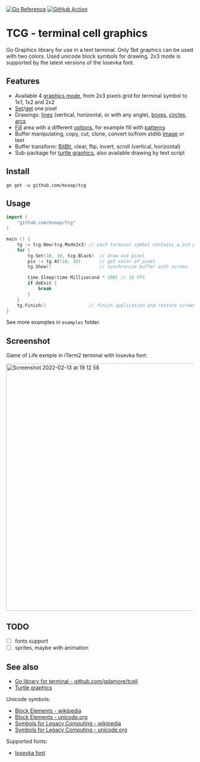 [![Go Reference](https://pkg.go.dev/badge/github.com/msoap/tcg.svg)](https://pkg.go.dev/github.com/msoap/tcg)
[![GitHub Action](https://github.com/msoap/tcg/actions/workflows/go.yml/badge.svg)](https://github.com/msoap/tcg/actions/workflows/go.yml)

# TCG - terminal cell graphics

Go Graphics library for use in a text terminal. Only 1bit graphics can be used with two colors. Used unicode block symbols for drawing. 2x3 mode is supported by the latest versions of the Iosevka font.

## Features

  * Available 4 [graphics mode](https://pkg.go.dev/github.com/msoap/tcg#PixelsInChar), from 2x3 pixels grid for terminal symbol to 1x1, 1x2 and 2x2
  * [Set](https://pkg.go.dev/github.com/msoap/tcg#Buffer.Set)/[get](https://pkg.go.dev/github.com/msoap/tcg#Buffer.At) one pixel
  * Drawings: [lines](https://pkg.go.dev/github.com/msoap/tcg#Buffer.Line) (vertical, horizontal, or with any angle), [boxes](https://pkg.go.dev/github.com/msoap/tcg#Buffer.Rect), [circles](https://pkg.go.dev/github.com/msoap/tcg#Buffer.Circle), [arcs](https://pkg.go.dev/github.com/msoap/tcg#Buffer.Arc)
  * [Fill](https://pkg.go.dev/github.com/msoap/tcg#Buffer.Fill) area with a different [options](https://pkg.go.dev/github.com/msoap/tcg#FillOpt), for example fill with [patterns](https://pkg.go.dev/github.com/msoap/tcg#WithPattern)
  * Buffer manipulating, copy, cut, clone, convert to/from stdlib [Image](https://pkg.go.dev/github.com/msoap/tcg#Buffer.ToImage) or text
  * Buffer transform: [BitBlt](https://pkg.go.dev/github.com/msoap/tcg#Buffer.BitBlt), clear, flip, invert, scroll (vertical, horizontal)
  * Sub-package for [turtle graphics](https://pkg.go.dev/github.com/msoap/tcg/turtle), also available drawing by text script

## Install

    go get -u github.com/msoap/tcg

## Usage

```go
import (
    "github.com/msoap/tcg"
)

main () {
    tg := tcg.New(tcg.Mode2x3) // each terminal symbol contains a 2x3 pixels grid, also you can use 1x1, 1x2, and 2x2 modes
    for {
        tg.Set(10, 10, tcg.Black)  // draw one pixel
        pix := tg.At(10, 10)       // get color of pixel
        tg.Show()                  // synchronize buffer with screen

        time.Sleep(time.Millisecond * 100) // 10 FPS
        if doExit {
            break
        }
    }
    tg.Finish()                // finish application and restore screen
}
```

See more examples in `examples` folder.

## Screenshot

Game of Life exmple in iTerm2 terminal with Iosevka font:

<img width="663" alt="Screenshot 2022-02-13 at 19 12 58 " src="https://user-images.githubusercontent.com/844117/153767605-76dd1552-9424-49b9-9bf3-9163132af9b2.png">

## TODO

  * [ ] fonts support
  * [ ] sprites, maybe with animation

## See also

  * [Go library for terminal - github.com/gdamore/tcell](https://github.com/gdamore/tcell/)
  * [Turtle graphics](https://en.wikipedia.org/wiki/Turtle_graphics)

Unicode symbols:

  * [Block Elements - wikipedia](https://en.wikipedia.org/wiki/Block_Elements)
  * [Block Elements - unicode.org](https://www.unicode.org/charts/PDF/U2580.pdf)
  * [Symbols for Legacy Computing - wikipedia](https://en.wikipedia.org/wiki/Symbols_for_Legacy_Computing)
  * [Symbols for Legacy Computing - unicode.org](http://unicode.org/charts/PDF/U1FB00.pdf)

Supported fonts:

  * [Iosevka font](https://github.com/be5invis/Iosevka)
